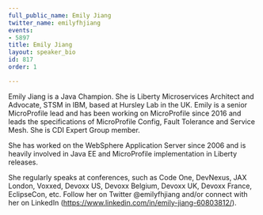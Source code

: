 ```yaml
---
full_public_name: Emily Jiang
twitter_name: emilyfhjiang
events:
- 5897
title: Emily Jiang
layout: speaker_bio
id: 817
order: 1

---
```

Emily Jiang is a Java Champion. She is Liberty Microservices Architect and Advocate, STSM in IBM, based at Hursley Lab in the UK. Emily is a senior MicroProfile lead and has been working on MicroProfile since 2016 and leads the specifications of MicroProfile Config, Fault Tolerance and Service Mesh. She is CDI Expert Group member.

She has worked on the WebSphere Application Server since 2006 and is heavily involved in Java EE and MicroProfile implementation in Liberty releases. 

She regularly speaks at conferences, such as Code One, DevNexus, JAX London, Voxxed, Devoxx US, Devoxx Belgium, Devoxx UK, Devoxx France, EclipseCon, etc. Follow her on Twitter @emilyfhjiang and/or connect with her on LinkedIn (https://www.linkedin.com/in/emily-jiang-60803812/).
